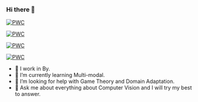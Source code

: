 ### Hi there 👋


[![PWC](https://img.shields.io/endpoint.svg?url=https://paperswithcode.com/badge/sequential-convolution-and-runge-kutta/image-compression-on-bsds500)](https://paperswithcode.com/sota/image-compression-on-bsds500?p=sequential-convolution-and-runge-kutta)

[![PWC](https://img.shields.io/endpoint.svg?url=https://paperswithcode.com/badge/towards-class-specific-unit/fine-grained-image-classification-on-fgvc)](https://paperswithcode.com/sota/fine-grained-image-classification-on-fgvc?p=towards-class-specific-unit)

[![PWC](https://img.shields.io/endpoint.svg?url=https://paperswithcode.com/badge/towards-class-specific-unit/fine-grained-image-classification-on-stanford)](https://paperswithcode.com/sota/fine-grained-image-classification-on-stanford?p=towards-class-specific-unit)

[![PWC](https://img.shields.io/endpoint.svg?url=https://paperswithcode.com/badge/towards-class-specific-unit/fine-grained-image-classification-on-cub-200-1)](https://paperswithcode.com/sota/fine-grained-image-classification-on-cub-200-1?p=towards-class-specific-unit)




<!--
**Inch-Z/inch-z** is a ✨ _special_ ✨ repository because its `README.md` (this file) appears on your GitHub profile.

Here are some ideas to get you started:

- 🔭 I’m currently working on ...
- 🌱 I’m currently learning ...
- 👯 I’m looking to collaborate on ...
- 🤔 I’m looking for help with ...
- 💬 Ask me about ...
- 📫 How to reach me: ...
- 😄 Pronouns: ...
- ⚡ Fun fact: ...
-->
- 🔭 I work in By.
- 🌱 I’m currently learning Multi-modal.
- 🤔 I’m looking for help with Game Theory and Domain Adaptation.
- 💬 Ask me about everything about Computer Vision and I will try my best to answer.

